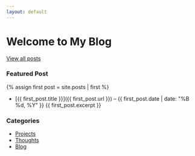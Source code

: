 ```yaml
---
layout: default
---
```


# Welcome to My Blog

[View all posts](./_posts)

### Featured Post
{% assign first post = site.posts | first %}
- [{{ first_post.title }}]({{ first_post.url }}) – {{ first_post.date | date: "%B %d, %Y" }}
{{ first_post.excerpt }}

### Categories
- [Projects](projects.md)
- [Thoughts](thoughts.md)
- [Blog](blog.md)